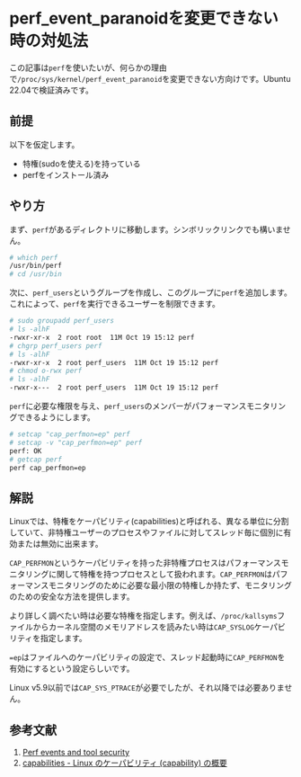 # perf_event_paranoidを変更できない時の対処法
この記事は`perf`を使いたいが、何らかの理由で`/proc/sys/kernel/perf_event_paranoid`を変更できない方向けです。Ubuntu 22.04で検証済みです。

## 前提
以下を仮定します。
- 特権(sudoを使える)を持っている
- perfをインストール済み

## やり方
まず、`perf`があるディレクトリに移動します。シンボリックリンクでも構いません。

```sh
# which perf
/usr/bin/perf
# cd /usr/bin
```

次に、`perf_users`というグループを作成し、このグループに`perf`を追加します。これによって、`perf`を実行できるユーザーを制限できます。

```sh
# sudo groupadd perf_users
# ls -alhF
-rwxr-xr-x  2 root root  11M Oct 19 15:12 perf
# chgrp perf_users perf
# ls -alhF
-rwxr-xr-x  2 root perf_users  11M Oct 19 15:12 perf
# chmod o-rwx perf
# ls -alhF
-rwxr-x---  2 root perf_users  11M Oct 19 15:12 perf
```

`perf`に必要な権限を与え、`perf_users`のメンバーがパフォーマンスモニタリングできるようにします。

```sh
# setcap "cap_perfmon=ep" perf
# setcap -v "cap_perfmon=ep" perf
perf: OK
# getcap perf
perf cap_perfmon=ep
```

## 解説
Linuxでは、特権をケーパビリティ(capabilities)と呼ばれる、異なる単位に分割していて、非特権ユーザーのプロセスやファイルに対してスレッド毎に個別に有効または無効に出来ます。

`CAP_PERFMON`というケーパビリティを持った非特権プロセスはパフォーマンスモニタリングに関して特権を持つプロセスとして扱われます。`CAP_PERFMON`はパフォーマンスモニタリングのために必要な最小限の特権しか持たず、モニタリングのための安全な方法を提供します。

より詳しく調べたい時は必要な特権を指定します。例えば、`/proc/kallsyms`ファイルからカーネル空間のメモリアドレスを読みたい時は`CAP_SYSLOG`ケーパビリティを指定します。

`=ep`はファイルへのケーパビリティの設定で、スレッド起動時に`CAP_PERFMON`を有効にするという設定らしいです。

Linux v5.9以前では`CAP_SYS_PTRACE`が必要でしたが、それ以降では必要ありません。

## 参考文献
1. [Perf events and tool security](https://www.kernel.org/doc/html/latest/admin-guide/perf-security.html#privileged-perf-users-groups)
2. [capabilities - Linux のケーパビリティ (capability) の概要](https://manpages.ubuntu.com/manpages/bionic/ja/man7/capabilities.7.html)

